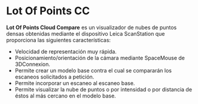 # Lot Of Points CC

**Lot Of Points Cloud Compare** es un visualizador de nubes de puntos densas obtenidas mediante el dispositivo Leica ScanStation  que proporciona las siguientes características:

* Velocidad de representación muy rápida.
* Posicionamiento/orientación de la cámara mediante SpaceMouse de 3DConnexion.
* Permite crear un modelo base contra el cual se compararán los escaneos solicitados a petición.
* Permite incorporar un escaneo al escaneo base.
* Permite visualizar la nube de puntos o por intensidad o por distancia de éstos al más cercano en el modelo base.



